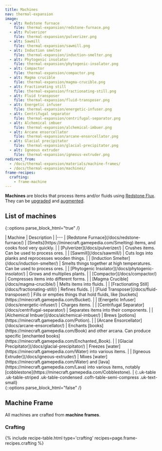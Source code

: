 ```yaml
---
title: Machines
nav: thermal-expansion
image:
  - alt: Redstone furnace
    file: thermal-expansion/redstone-furnace.png
  - alt: Pulverizer
    file: thermal-expansion/pulverizer.png
  - alt: Sawmill
    file: thermal-expansion/sawmill.png
  - alt: Induction smelter
    file: thermal-expansion/induction-smelter.png
  - alt: Phytogenic insolator
    file: thermal-expansion/phytogenic-insolator.png
  - alt: Compactor
    file: thermal-expansion/compactor.png
  - alt: Magma crucible
    file: thermal-expansion/magma-crucible.png
  - alt: Fractionating still
    file: thermal-expansion/fractionating-still.png
  - alt: Fluid transposer
    file: thermal-expansion/fluid-transposer.png
  - alt: Energetic infuser
    file: thermal-expansion/energetic-infuser.png
  - alt: Centrifugal separator
    file: thermal-expansion/centrifugal-separator.png
  - alt: Alchemical imbuer
    file: thermal-expansion/alchemical-imbuer.png
  - alt: Arcane ensorcellator
    file: thermal-expansion/arcane-ensorcellator.png
  - alt: Glacial precipitator
    file: thermal-expansion/glacial-precipitator.png
  - alt: Igneous extruder
    file: thermal-expansion/igneous-extruder.png
redirect_from:
  - /docs/thermal-expansion/materials/machine-frames/
  - /docs/thermal-expansion/machines/
frame-recipes:
  crafting:
    - frame-machine
---
```


**Machines** are blocks that process items and/or fluids using [Redstone
Flux](/docs/redstone-flux/). They can be [upgraded](/docs/tiers/) and
[augmented](/docs/augments/).


List of machines
----------------

{::options parse_block_html="true" /}
<div class="uk-overflow-container">
| Machine | Description |
|---
| [Redstone Furnace](/docs/redstone-furnace/) | [Smelts](https://minecraft.gamepedia.com/Smelting) items, and cooks food very quickly. |
| [Pulverizer](/docs/pulverizer/) | Crushes items. Can be used to process ores. |
| [Sawmill](/docs/sawmill/) | Cuts logs into planks and reprocesses wooden things. |
| [Induction Smelter](/docs/induction-smelter/) | Smelts things together at high temperatures. Can be used to process ores. |
| [Phytogenic Insolator](/docs/phytogenic-insolator/) | Grows and multiplies plants. |
| [Compactor](/docs/compactor/) | Compresses items into different forms. |
| [Magma Crucible](/docs/magma-crucible/) | Melts items into fluids. |
| [Fractionating Still](/docs/fractionating-still/) | Refines fluids. |
| [Fluid Transposer](/docs/fluid-transposer/) | Fills or empties things that hold fluids, like [buckets](https://minecraft.gamepedia.com/Bucket). |
| [Energetic Infuser](/docs/energetic-infuser/) | Charges items. |
| [Centrifugal Separator](/docs/centrifugal-separator/) | Separates items into their components. |
| [Alchemical Imbuer](/docs/alchemical-imbuer/) | Brews [potions](https://minecraft.gamepedia.com/Potion). |
| [Arcane Ensorcellator](/docs/arcane-ensorcellator/) | Enchants [books](https://minecraft.gamepedia.com/Book) and other arcana. Can produce specific [enchanted books](https://minecraft.gamepedia.com/Enchanted_Book). |
| [Glacial Precipitator](/docs/glacial-precipitator/) | Freezes [water](https://minecraft.gamepedia.com/Water) into various items. |
| [Igneous Extruder](/docs/igneous-extruder/) | Mixes [water](https://minecraft.gamepedia.com/Water) and [lava](https://minecraft.gamepedia.com/Lava) into various items, notably [cobblestone](https://minecraft.gamepedia.com/Cobblestone). |
{:.uk-table .uk-table-striped .uk-table-condensed .cofh-table-semi-compress .uk-text-small}
</div>
{::options parse_block_html="false" /}


Machine Frame
-------------

All machines are crafted from **machine frames**.

### Crafting
{% include recipe-table.html type='crafting' recipes=page.frame-recipes.crafting %}

